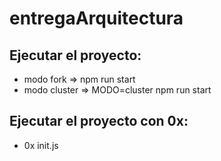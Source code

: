 # entregaArquitectura
## Ejecutar el proyecto:
- modo fork => npm run start
- modo cluster => MODO=cluster npm run start
## Ejecutar el proyecto con 0x:
- 0x init.js



